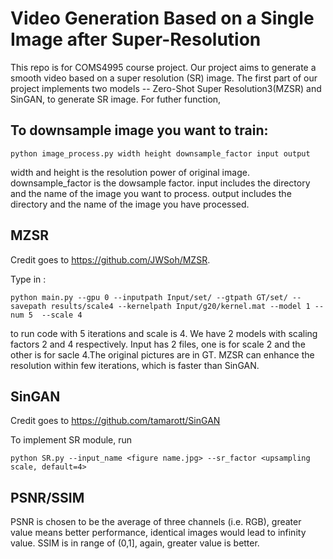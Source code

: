 # Video Generation Based on a Single Image after Super-Resolution
This repo is for COMS4995 course project.
Our project aims to generate a smooth video based on a super resolution (SR) image. The first part of our project implements two models --  Zero-Shot Super Resolution3(MZSR) and SinGAN, to generate SR image. For futher function, 

## To downsample image you want to train:
```
python image_process.py width height downsample_factor input output
```
width and height is the resolution power of original image.
downsample_factor is the dowsample factor.
input includes the directory and the name of the image you want to process.
output includes the directory and the name of the image you have processed.


## MZSR
Credit goes to https://github.com/JWSoh/MZSR.

Type in :
```
python main.py --gpu 0 --inputpath Input/set/ --gtpath GT/set/ --savepath results/scale4 --kernelpath Input/g20/kernel.mat --model 1 --num 5  --scale 4
```
to run code with 5 iterations and scale is 4. 
We have 2 models with scaling factors 2 and 4 respectively.
Input has 2 files, one is for scale 2 and the other is for sacle 4.The original pictures are in GT.
MZSR can enhance the resolution within few iterations, which is faster than SinGAN.


## SinGAN
Credit goes to https://github.com/tamarott/SinGAN

To implement SR module, run
```
python SR.py --input_name <figure name.jpg> --sr_factor <upsampling scale, default=4>
```


## PSNR/SSIM
PSNR is chosen to be the average of three channels (i.e. RGB), greater value means better performance, identical images would lead to infinity value. SSIM is in range of (0,1], again, greater value is better.
